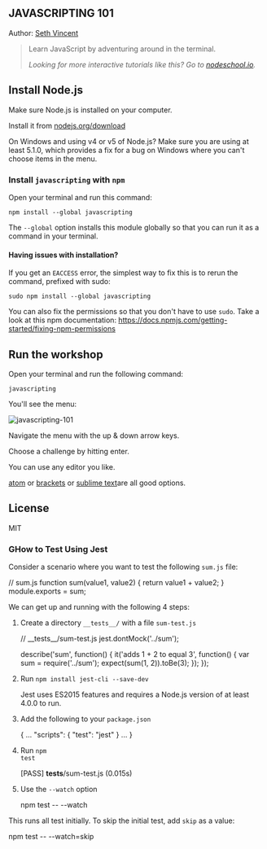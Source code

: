 <article class="markdown-body entry-content" itemprop="mainContentOfPage"><h1><a id="user-content-javascripting" class="anchor" href="#javascripting" aria-hidden="true"><span class="octicon octicon-link"></span></a>JAVASCRIPTING 101</h1>
<p>Author: <a href="https://github.com/sethvincent" target="_blank">Seth Vincent</a></p>
<blockquote>
<p>Learn JavaScript by adventuring around in the terminal.  </p>

<p><em>Looking for more interactive tutorials like this? Go to <a href="http://nodeschool.io">nodeschool.io</a>.</em></p>
</blockquote>

<h2><a id="user-content-install-nodejs" class="anchor" href="#install-nodejs" aria-hidden="true"><span class="octicon octicon-link"></span></a>Install Node.js</h2>

<p>Make sure Node.js is installed on your computer.</p>

<p>Install it from <a href="http://nodejs.org/download">nodejs.org/download</a></p>

<p>On Windows and using v4 or v5 of Node.js? Make sure you are using at least 5.1.0, which provides a fix for a bug on Windows where you can't choose items in the menu.</p>

<h3><a id="user-content-install-javascripting-with-npm" class="anchor" href="#install-javascripting-with-npm" aria-hidden="true"><span class="octicon octicon-link"></span></a>Install <code>javascripting</code> with <code>npm</code></h3>

<p>Open your terminal and run this command:</p>

<pre><code>npm install --global javascripting
</code></pre>

<p>The <code>--global</code> option installs this module globally so that you can run it as a command in your terminal.</p>

<h4><a id="user-content-having-issues-with-installation" class="anchor" href="#having-issues-with-installation" aria-hidden="true"><span class="octicon octicon-link"></span></a>Having issues with installation?</h4>

<p>If you get an <code>EACCESS</code> error, the simplest way to fix this is to rerun the command, prefixed with sudo:</p>

<pre><code>sudo npm install --global javascripting
</code></pre>

<p>You can also fix the permissions so that you don't have to use <code>sudo</code>. Take a look at this npm documentation:
<a href="https://docs.npmjs.com/getting-started/fixing-npm-permissions">https://docs.npmjs.com/getting-started/fixing-npm-permissions</a></p>

<h2><a id="user-content-run-the-workshop" class="anchor" href="#run-the-workshop" aria-hidden="true"><span class="octicon octicon-link"></span></a>Run the workshop</h2>

<p>Open your terminal and run the following command:</p>

<pre><code>javascripting
</code></pre>

<p>You'll see the menu:</p>

![javascripting-101](https://cloud.githubusercontent.com/assets/4710827/12478934/22f0c86a-c049-11e5-8967-4783b07be15b.png)


<p>Navigate the menu with the up &amp; down arrow keys. </p>

<p>Choose a challenge by hitting enter.</p>

<p>You can use any editor you like. </p>

<p><a href="http://atom.io">atom</a> or <a href="http://brackets.io/">brackets</a> or <a href="www.sublimetext.com/">sublime text</a>are all good options.</p>

<h2><a id="user-content-license" class="anchor" href="#license" aria-hidden="true"><span class="octicon octicon-link"></span></a>License</h2>

<p>MIT</p>
</article>

<section class="home-section home-getting-started"><h3>GHow to Test Using Jest</h3><div><p>Consider a scenario where you want to test the following <code>sum.js</code> file:</p><div class="prism language-javascript"><span class="token comment" spellcheck="true">// sum.js
</span><span class="token keyword">function</span> <span class="token function">sum<span class="token punctuation">(</span></span>value1<span class="token punctuation">,</span> value2<span class="token punctuation">)</span> <span class="token punctuation">{</span>
  <span class="token keyword">return</span> value1 <span class="token operator">+</span> value2<span class="token punctuation">;</span>
<span class="token punctuation">}</span>
module<span class="token punctuation">.</span>exports <span class="token operator">=</span> sum<span class="token punctuation">;</span></div><p>We can get up and running with the following 4 steps:</p><ol><li><p>Create a directory <code>__tests__/</code> with a file <code>sum-test.js</code></p><div class="prism language-javascript"><span class="token comment" spellcheck="true">// __tests__/sum-test.js
</span>jest<span class="token punctuation">.</span><span class="token function">dontMock<span class="token punctuation">(</span></span><span class="token string">'../sum'</span><span class="token punctuation">)</span><span class="token punctuation">;</span>

<span class="token function">describe<span class="token punctuation">(</span></span><span class="token string">'sum'</span><span class="token punctuation">,</span> <span class="token keyword">function</span><span class="token punctuation">(</span><span class="token punctuation">)</span> <span class="token punctuation">{</span>
 <span class="token function">it<span class="token punctuation">(</span></span><span class="token string">'adds 1 + 2 to equal 3'</span><span class="token punctuation">,</span> <span class="token keyword">function</span><span class="token punctuation">(</span><span class="token punctuation">)</span> <span class="token punctuation">{</span>
   <span class="token keyword">var</span> sum <span class="token operator">=</span> <span class="token function">require<span class="token punctuation">(</span></span><span class="token string">'../sum'</span><span class="token punctuation">)</span><span class="token punctuation">;</span>
   <span class="token function">expect<span class="token punctuation">(</span></span><span class="token function">sum<span class="token punctuation">(</span></span><span class="token number">1</span><span class="token punctuation">,</span> <span class="token number">2</span><span class="token punctuation">)</span><span class="token punctuation">)</span><span class="token punctuation">.</span><span class="token function">toBe<span class="token punctuation">(</span></span><span class="token number">3</span><span class="token punctuation">)</span><span class="token punctuation">;</span>
 <span class="token punctuation">}</span><span class="token punctuation">)</span><span class="token punctuation">;</span>
<span class="token punctuation">}</span><span class="token punctuation">)</span><span class="token punctuation">;</span></div></li><li><p>Run <code>npm install jest-cli --save-dev</code></p><p> Jest uses ES2015 features and requires a Node.js version of at least 4.0.0
 to run.</p></li><li><p>Add the following to your <code>package.json</code></p><div class="prism language-javascript"><span class="token punctuation">{</span>
 <span class="token punctuation">.</span><span class="token punctuation">.</span><span class="token punctuation">.</span>
 <span class="token string">"scripts"</span><span class="token punctuation">:</span> <span class="token punctuation">{</span>
   <span class="token string">"test"</span><span class="token punctuation">:</span> <span class="token string">"jest"</span>
 <span class="token punctuation">}</span>
 <span class="token punctuation">.</span><span class="token punctuation">.</span><span class="token punctuation">.</span>
<span class="token punctuation">}</span></div></li><li><p>Run <code>npm test</code></p><div class="prism language-javascript"><span class="token punctuation">[</span>PASS<span class="token punctuation">]</span> __tests__<span class="token operator">/</span>sum<span class="token operator">-</span>test<span class="token punctuation">.</span>js <span class="token punctuation">(</span><span class="token number">0</span><span class="token punctuation">.</span>015s<span class="token punctuation">)</span></div></li><li><p>Use the <code>--watch</code> option</p><div class="prism language-javascript">npm test <span class="token operator">--</span> <span class="token operator">--</span>watch</div></li></ol><p>This runs all test initially. To skip the initial test, add <code>skip</code> as a value:</p><div class="prism language-javascript">  npm test <span class="token operator">--</span> <span class="token operator">--</span>watch<span class="token operator">=</span>skip</div></div></section>